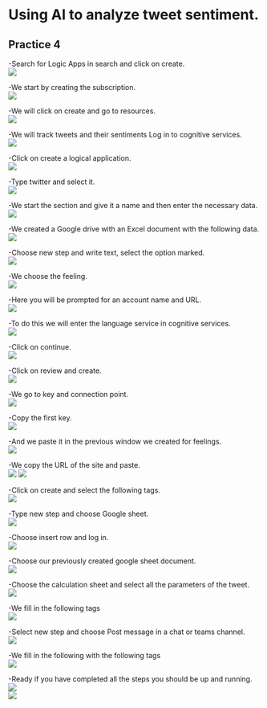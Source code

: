 # Using AI to analyze tweet sentiment.

## Practice 4

-Search for Logic Apps in search and click on create.<br>
![](img/1.png)

-We start by creating the subscription.<br>
![](img/2.png)

-We will click on create and go to resources.<br>
![](img/3.png)

-We will track tweets and their sentiments
Log in to cognitive services.<br>
![](img/4.png)

-Click on create a logical application.<br>
![](img/5.png)

-Type twitter and select it.<br>
![](img/6.png)

-We start the section and give it a name and then enter the necessary data.<br>
![](img/7.png)

-We created a Google drive with an Excel document with the following data.<br>
![](img/8.png)

-Choose new step and write text, select the option marked.<br>
![](img/9.png)

-We choose the feeling.<br>
![](img/10.png)

-Here you will be prompted for an account name and URL.<br>
![](img/11.png)

-To do this we will enter the language service in cognitive services.<br>
![](img/12.png)

-Click on continue.<br>
![](img/13.png)

-Click on review and create.<br>
![](img/14.png)

-We go to key and connection point.<br>
![](img/15.png)

-Copy the first key.<br>
![](img/16.png)

-And we paste it in the previous window we created for feelings.<br>
![](img/17.png)

-We copy the URL of the site and paste.<br>
![](img/18.png)
![](img/19.png)

-Click on create and select the following tags.<br>
![](img/20.png)

-Type new step and choose Google sheet.<br>
![](img/21.png)

-Choose insert row and log in.<br>
![](img/22.png)

-Choose our previously created google sheet document.<br>
![](img/23.png)

-Choose the calculation sheet and select all the parameters of the tweet.<br>
![](img/24.png)

-We fill in the following tags<br>
![](img/25.png)

-Select new step and choose Post message in a chat or teams channel.<br>
![](img/26.png)

-We fill in the following with the following tags<br>
![](img/27.png)

-Ready if you have completed all the steps you should be up and running.<br>
![](img/28.png)<br>
![](img/29.png)